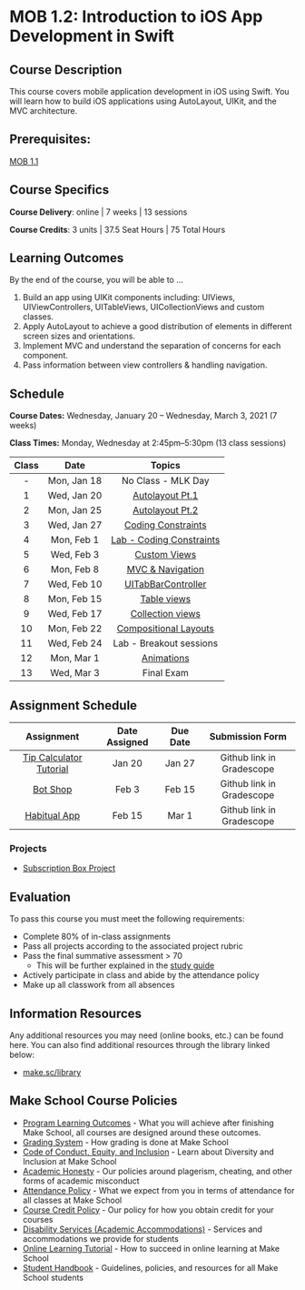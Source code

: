 # MOB 1.2: Introduction to iOS App Development in Swift

## Course Description

This course covers mobile application development in iOS using Swift. You will learn how to build iOS applications using AutoLayout, UIKit, and the MVC architecture.

## Prerequisites:

[MOB 1.1](https://github.com/Make-School-Courses/MOB-1.1-Introduction-to-Swift)

## Course Specifics

**Course Delivery**: online | 7 weeks | 13 sessions

**Course Credits**: 3 units | 37.5 Seat Hours | 75 Total Hours

## Learning Outcomes

By the end of the course, you will be able to ...

1. Build an app using UIKit components including: UIViews, UIViewControllers, UITableViews, UICollectionViews and custom classes.
1.  Apply AutoLayout to achieve a good distribution of elements in different screen sizes and orientations.
1. Implement MVC and understand the separation of concerns for each component.
1. Pass information between view controllers & handling navigation.

## Schedule

**Course Dates:** Wednesday, January 20 – Wednesday, March 3, 2021 (7 weeks)

**Class Times:** Monday, Wednesday at 2:45pm–5:30pm (13 class sessions)

| Class |          Date          |                 Topics                  |
|:-----:|:----------------------:|:---------------------------------------:|
|  - |  Mon, Jan 18              | No Class - MLK Day                 |
|  1 |  Wed, Jan 20	             | [Autolayout Pt.1]                  |
|  2 |  Mon, Jan 25              | [Autolayout Pt.2]                  |
|  3 |  Wed, Jan 27              | [Coding Constraints]               |
|  4 |  Mon, Feb 1               | [Lab - Coding Constraints]         |
|  5 |  Wed, Feb 3               | [Custom Views]                     |
|  6 |  Mon, Feb 8               | [MVC & Navigation]                 |
|  7 |  Wed, Feb 10	             | [UITabBarController]               |
|  8 |  Mon, Feb 15              | [Table views]                      |
|  9 |  Wed, Feb 17              | [Collection views]                 |
| 10 |  Mon, Feb 22              | [Compositional Layouts]            |
| 11 |  Wed, Feb 24              | Lab - Breakout sessions            |
| 12 |  Mon, Mar 1               | [Animations]                       |
| 13 |  Wed, Mar 3               | Final Exam                         |


[Autolayout Pt.1]: Lessons/01-Autolayout/README.md
[Autolayout Pt.2]: Lessons/02-AutoLayout/README.md
[Coding Constraints]: Lessons/03-CodingConstraints/README.md
[Custom Views]: Lessons/04-CustomViews/README.md
[MVC & Navigation]: Lessons/05-Intro-to-MVC/README.md
[Table views]: Lessons/06-TableViews/README.md
[Collection views]: Lessons/07-CollectionViews/README.md
[Compositional Layouts]: Lessons/08-CompositionalLayouts/README.md
[UITabBarController]: Lessons/09-TabBarController/README.md
[Animations]: Lessons/10-Animations/README.md
[Lab - Coding Constraints]: Lessons/Lab-CodingConstraints/README.md

## Assignment Schedule

|    Assignment             | Date Assigned |   Due Date   |     Submission Form     |
|:-------------------------:|:-------------:|:------------:|:-----------------------:|
| [Tip Calculator Tutorial] |  Jan 20       |  Jan 27  | Github link in Gradescope  |
| [Bot Shop]                |  Feb 3        |  Feb 15  | Github link in Gradescope  |
| [Habitual App]            |  Feb 15       |  Mar 1 | Github link in Gradescope    |

[Onboarding assignment]: https://github.com/Make-School-Courses/MOB-1.2-Introduction-to-iOS-Development/blob/master/Lessons/03-CodingConstraints/assignments/onboarding.md
[Tip Calculator Tutorial]: https://www.makeschool.com/online-courses/tutorials/build-a-tip-calculator-in-swift-4/intro-tip-calculator
[Bot Shop]: https://www.makeschool.com/academy/track/bot-shop-ios-app-ihs
[Habitual App]: https://www.makeschool.com/academy/track/habitual-tutorial---swift-4

### Projects

- [Subscription Box Project](Assignments/classProject.md)

## Evaluation

To pass this course you must meet the following requirements:

- Complete 80% of in-class assignments
- Pass all projects according to the associated project rubric
- Pass the final summative assessment > 70
    - This will be further explained in the [study guide](StudyGuide.md)
- Actively participate in class and abide by the attendance policy
- Make up all classwork from all absences

##  Information Resources

Any additional resources you may need (online books, etc.) can be found here. You can also find additional resources through the library linked below:

- [make.sc/library](http://make.sc/library)

## Make School Course Policies

- [Program Learning Outcomes](https://make.sc/program-learning-outcomes) - What you will achieve after finishing Make School, all courses are designed around these outcomes.
- [Grading System](https://make.sc/grading-system) - How grading is done at Make School
- [Code of Conduct, Equity, and Inclusion](https://make.sc/code-of-conduct) - Learn about Diversity and Inclusion at Make School
- [Academic Honesty](https://make.sc/academic-honesty-policy) - Our policies around plagerism, cheating, and other forms of academic misconduct
- [Attendance Policy](https://make.sc/attendance-policy) - What we expect from you in terms of attendance for all classes at Make School
- [Course Credit Policy](https://make.sc/course-credit-policy) - Our policy for how you obtain credit for your courses
- [Disability Services (Academic Accommodations)](https://make.sc/disability-services) - Services and accommodations we provide for students
- [Online Learning Tutorial](https://make.sc/online-learning-tutorial) - How to succeed in online learning at Make School
- [Student Handbook](https://make.sc/student-handbook) - Guidelines, policies, and resources for all Make School students
